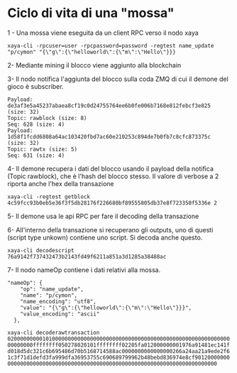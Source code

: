 Ciclo di vita di una "mossa"
===

1 - Una mossa viene eseguita da un client RPC verso il nodo xaya

`xaya-cli -rpcuser=user -rpcpassword=password -regtest name_update "p/cymon" "{\"g\":{\"helloworld\":{\"m\":\"Hello\"}}}`

2- Mediante mining il blocco viene aggiunto alla blockchain

3- Il nodo notifica l'aggiunta del blocco sulla coda ZMQ di cui il demone del gioco è subscriber.

```
Payload: de3af3e5a45237abaea8cf19c0d24755764ee6b0fe006b7168e812febcf3e825 (size: 32)
Topic: rawblock (size: 8)
Seq: 628 (size: 4)
Payload: 1d58f1fcdd6808a64ac103420fbd7ac60e210253c894de7b0fb7c8cfc873375c (size: 32)
Topic: rawtx (size: 5)
Seq: 631 (size: 4)
```

4- Il demone recupera i dati del blocco usando il payload della notifica (Topic rawblock), che è l'hash del blocco stesso. Il valore di verbose a 2 riporta anche l'hex della transazione

`xaya-cli -regtest getblock 4c59fcc93b0eb5e36f3f5db28176f226680bf89555805db37e8f723350f5336e 2`

5- Il demone usa le api RPC per fare il decoding della transazione

6- All'interno della transazione si recuperano gli outputs, uno di questi (script type unkown) contiene uno script. Si decoda anche questo.

`xaya-cli decodescript 76a9142f737432473b2143fd49f6211a851a3d1285a38488ac`

7- Il nodo nameOp contiene i dati relativi alla mossa.

```
"nameOp": {
    "op": "name_update",
    "name": "p/cymon",
    "name_encoding": "utf8",
    "value": "{\"g\":{\"helloworld\":{\"m\":\"Hello\"}}}",
    "value_encoding": "ascii"
  },
```


`xaya-cli decoderawtransaction 020000000001010000000000000000000000000000000000000000000000000000000000000000ffffffff050278020101ffffffff02205fa012000000001976a91481ec141fd018d5dc321c6b695486d70b5168714588ac0000000000000000266a24aa21a9ede2f61c3f71d1defd3fa999dfa36953755c690689799962b48bebd836974e8cf90120000000000000000000000000000000000000000000000000000000000000000000000000`

